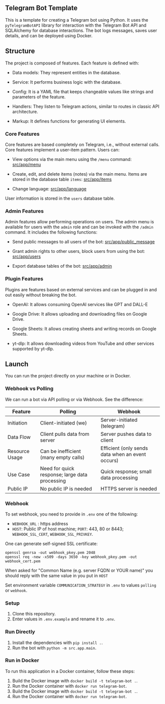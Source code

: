 ## Telegram Bot Template

This is a template for creating a Telegram bot using Python. It uses the `pyTelegramBotAPI` library for interaction with the Telegram Bot API and SQLAlchemy for database interactions. The bot logs messages, saves user details, and can be deployed using Docker.


## Structure

The project is composed of features. Each feature is defined with:

- Data models: They represent entities in the database.

- Service: It performs business logic with the database.

- Config: It is a YAML file that keeps changeable values like strings and parameters of the feature.

- Handlers: They listen to Telegram actions, similar to routes in classic API architecture.

- Markup: It defines functions for generating UI elements.

### Core Features

Core features are based completely on Telegram, i.e., without external calls. Core features implement a user-item pattern. Users can:

- View options via the main menu using the `/menu` command: [src/app/menu](src/app/menu)

- Create, edit, and delete items (notes) via the main menu. Items are stored in the database table `items`: [src/app/items](src/app/items)

- Change language: [src/app/language](src/app/language)

User information is stored in the `users` database table.

### Admin Features

Admin features allow performing operations on users. The admin menu is available for users with the `admin` role and can be invoked with the `/admin` command. It includes the following functions:

- Send public messages to all users of the bot: [src/app/public_message](src/app/public_message)

- Grant admin rights to other users, block users from using the bot: [src/app/users](src/app/users)

- Export database tables of the bot: [src/app/admin](src/app/admin)

### Plugin Features

Plugins are features based on external services and can be plugged in and out easily without breaking the bot.

- OpenAI: It allows consuming OpenAI services like GPT and DALL-E

- Google Drive: It allows uploading and downloading files on Google Drive.

- Google Sheets: It allows creating sheets and writing records on Google Sheets.

- yt-dlp: It allows downloading videos from YouTube and other services supported by yt-dlp.

## Launch

You can run the project directly on your machine or in Docker.

### Webhook vs Polling

We can run a bot via API polling or via Webhook. See the difference:

| Feature |	Polling |	Webhook |
| - | - | - |
| Initiation |	Client-initiated (we) |	Server-initiated (telegram) |
| Data Flow |	Client pulls data from server |	Server pushes data to client |
| Resource Usage |	Can be inefficient (many empty calls)	| Efficient (only sends data when an event occurs) |
| Use Case |	Need for quick response; large data processing | Quick response; small data processing |
| Public IP | No public IP is needed | HTTPS server is needed |

### Webhook

To set webhook, you need to provide in `.env` one of the following:

- `WEBHOOK_URL` : https address
- `HOST`: Public IP of host machine; `PORT`: 443, 80 or 8443; `WEBHOOK_SSL_CERT`, `WEBHOOK_SSL_PRIVKEY`.

One can generate self-signed SSL certificate:

```
openssl genrsa -out webhook_pkey.pem 2048
openssl req -new -x509 -days 3650 -key webhook_pkey.pem -out webhook_cert.pem
```
When asked for "Common Name (e.g. server FQDN or YOUR name)" you should reply with the same value in you put in `HOST`

Set environment variable `COMMUNICATION_STRATEGY` in `.env` to values `polling` or `webhook`.

### Setup

1. Clone this repository.
2. Enter values in `.env.example` and rename it to `.env`.

### Run Directly

1. Install the dependencies with `pip install .`.
2. Run the bot with `python -m src.app.main`.

### Run in Docker

To run this application in a Docker container, follow these steps:

1. Build the Docker image with `docker build -t telegram-bot .`.
2. Run the Docker container with `docker run telegram-bot`.
1. Build the Docker image with `docker build -t telegram-bot .`.
2. Run the Docker container with `docker run telegram-bot`.
